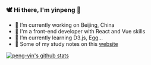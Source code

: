 ### 🕊 Hi there, I'm yinpeng 👋

- 🔭 I’m currently working on Beijing, China
- 💯 I'm a front-end developer with React and Vue skills
- 🌱 I’m currently learning D3.js, Egg...
- 📔 Some of my study notes on this [website](https://peng-yin.github.io/note) 

[![peng-yin's github stats](https://github-readme-stats.vercel.app/api?username=peng-yin&show_icons=true&hide_title=true&theme=dracula)](https://github.com/anuraghazra/github-readme-stats)
